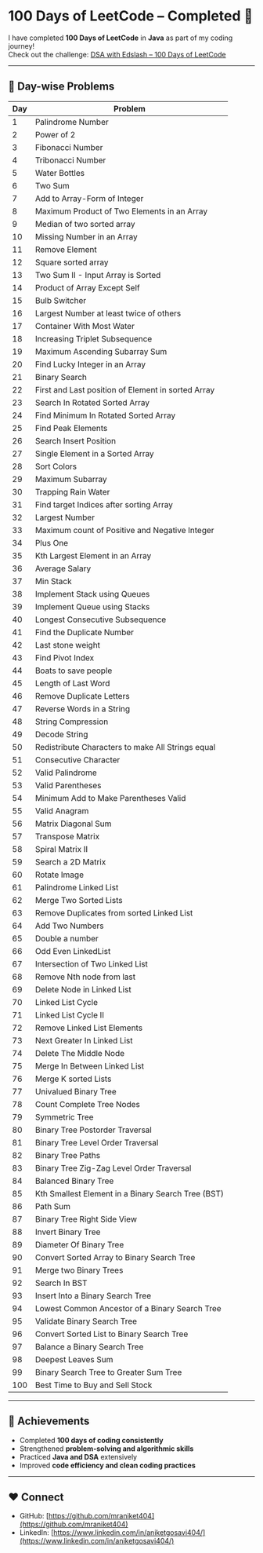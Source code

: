 # 100 Days of LeetCode – Completed 🎉

I have completed **100 Days of LeetCode** in **Java** as part of my coding journey!  
Check out the challenge: [DSA with Edslash – 100 Days of LeetCode](https://edslash.com/dsa-with-edslash-leetcode-100-days/)

---

## 📌 Day-wise Problems

| Day | Problem |
|-----|---------|
| 1   | Palindrome Number |
| 2   | Power of 2 |
| 3   | Fibonacci Number |
| 4   | Tribonacci Number |
| 5   | Water Bottles |
| 6   | Two Sum |
| 7   | Add to Array-Form of Integer |
| 8   | Maximum Product of Two Elements in an Array |
| 9   | Median of two sorted array |
| 10  | Missing Number in an Array |
| 11  | Remove Element |
| 12  | Square sorted array |
| 13  | Two Sum II - Input Array is Sorted |
| 14  | Product of Array Except Self |
| 15  | Bulb Switcher |
| 16  | Largest Number at least twice of others |
| 17  | Container With Most Water |
| 18  | Increasing Triplet Subsequence |
| 19  | Maximum Ascending Subarray Sum |
| 20  | Find Lucky Integer in an Array |
| 21  | Binary Search |
| 22  | First and Last position of Element in sorted Array |
| 23  | Search In Rotated Sorted Array |
| 24  | Find Minimum In Rotated Sorted Array |
| 25  | Find Peak Elements |
| 26  | Search Insert Position |
| 27  | Single Element in a Sorted Array |
| 28  | Sort Colors |
| 29  | Maximum Subarray |
| 30  | Trapping Rain Water |
| 31  | Find target Indices after sorting Array |
| 32  | Largest Number |
| 33  | Maximum count of Positive and Negative Integer |
| 34  | Plus One |
| 35  | Kth Largest Element in an Array |
| 36  | Average Salary |
| 37  | Min Stack |
| 38  | Implement Stack using Queues |
| 39  | Implement Queue using Stacks |
| 40  | Longest Consecutive Subsequence |
| 41  | Find the Duplicate Number |
| 42  | Last stone weight |
| 43  | Find Pivot Index |
| 44  | Boats to save people |
| 45  | Length of Last Word |
| 46  | Remove Duplicate Letters |
| 47  | Reverse Words in a String |
| 48  | String Compression |
| 49  | Decode String |
| 50  | Redistribute Characters to make All Strings equal |
| 51  | Consecutive Character |
| 52  | Valid Palindrome |
| 53  | Valid Parentheses |
| 54  | Minimum Add to Make Parentheses Valid |
| 55  | Valid Anagram |
| 56  | Matrix Diagonal Sum |
| 57  | Transpose Matrix |
| 58  | Spiral Matrix II |
| 59  | Search a 2D Matrix |
| 60  | Rotate Image |
| 61  | Palindrome Linked List |
| 62  | Merge Two Sorted Lists |
| 63  | Remove Duplicates from sorted Linked List |
| 64  | Add Two Numbers |
| 65  | Double a number |
| 66  | Odd Even LinkedList |
| 67  | Intersection of Two Linked List |
| 68  | Remove Nth node from last |
| 69  | Delete Node in Linked List |
| 70  | Linked List Cycle |
| 71  | Linked List Cycle II |
| 72  | Remove Linked List Elements |
| 73  | Next Greater In Linked List |
| 74  | Delete The Middle Node |
| 75  | Merge In Between Linked List |
| 76  | Merge K sorted Lists |
| 77  | Univalued Binary Tree |
| 78  | Count Complete Tree Nodes |
| 79  | Symmetric Tree |
| 80  | Binary Tree Postorder Traversal |
| 81  | Binary Tree Level Order Traversal |
| 82  | Binary Tree Paths |
| 83  | Binary Tree Zig-Zag Level Order Traversal |
| 84  | Balanced Binary Tree |
| 85  | Kth Smallest Element in a Binary Search Tree (BST) |
| 86  | Path Sum |
| 87  | Binary Tree Right Side View |
| 88  | Invert Binary Tree |
| 89  | Diameter Of Binary Tree |
| 90  | Convert Sorted Array to Binary Search Tree |
| 91  | Merge two Binary Trees |
| 92  | Search In BST |
| 93  | Insert Into a Binary Search Tree |
| 94  | Lowest Common Ancestor of a Binary Search Tree |
| 95  | Validate Binary Search Tree |
| 96  | Convert Sorted List to Binary Search Tree |
| 97  | Balance a Binary Search Tree |
| 98  | Deepest Leaves Sum |
| 99  | Binary Search Tree to Greater Sum Tree |
| 100 | Best Time to Buy and Sell Stock |

---

## 🎯 Achievements
- Completed **100 days of coding consistently**  
- Strengthened **problem-solving and algorithmic skills**  
- Practiced **Java and DSA** extensively  
- Improved **code efficiency and clean coding practices**

---

## ❤️ Connect
- GitHub: [https://github.com/mraniket404](https://github.com/mraniket404)  
- LinkedIn: [https://www.linkedin.com/in/aniketgosavi404/](https://www.linkedin.com/in/aniketgosavi404/)
